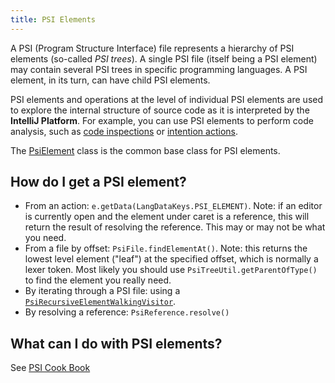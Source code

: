 ```yaml
---
title: PSI Elements
---
```


A PSI (Program Structure Interface) file represents a hierarchy of PSI elements (so-called _PSI trees_). A single PSI file (itself being a PSI element) may contain several PSI trees in specific programming languages. A PSI element, in its turn, can have child PSI elements.

PSI elements and operations at the level of individual PSI elements are used to explore the internal structure of source code as it is interpreted by the **IntelliJ Platform**. For example, you can use PSI elements to perform code analysis, such as [code inspections](https://www.jetbrains.com/help/idea/code-inspection.html) or [intention actions](https://www.jetbrains.com/idea/help/intention-actions.html).

The [PsiElement](upsource:///platform/core-api/src/com/intellij/psi/PsiElement.java) class is the common base class for PSI elements.

## How do I get a PSI element?

* From an action: `e.getData(LangDataKeys.PSI_ELEMENT)`. Note: if an editor is currently open and the element under caret is a reference, this will return the result of resolving the reference. This may or may not be what you need.
* From a file by offset: `PsiFile.findElementAt()`. Note: this returns the lowest level element  ("leaf") at the specified offset, which is normally a lexer token.
Most likely you should use `PsiTreeUtil.getParentOfType()` to find the element you really need.
* By iterating through a PSI file: using a [`PsiRecursiveElementWalkingVisitor`](upsource:///platform/core-api/src/com/intellij/psi/PsiRecursiveElementWalkingVisitor.java).
* By resolving a reference: `PsiReference.resolve()`

## What can I do with PSI elements?

See [PSI Cook Book](/basics/psi_cookbook.md)
